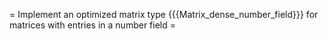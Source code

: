 = Implement an optimized matrix type {{{Matrix_dense_number_field}}} for matrices with entries in a number field =
